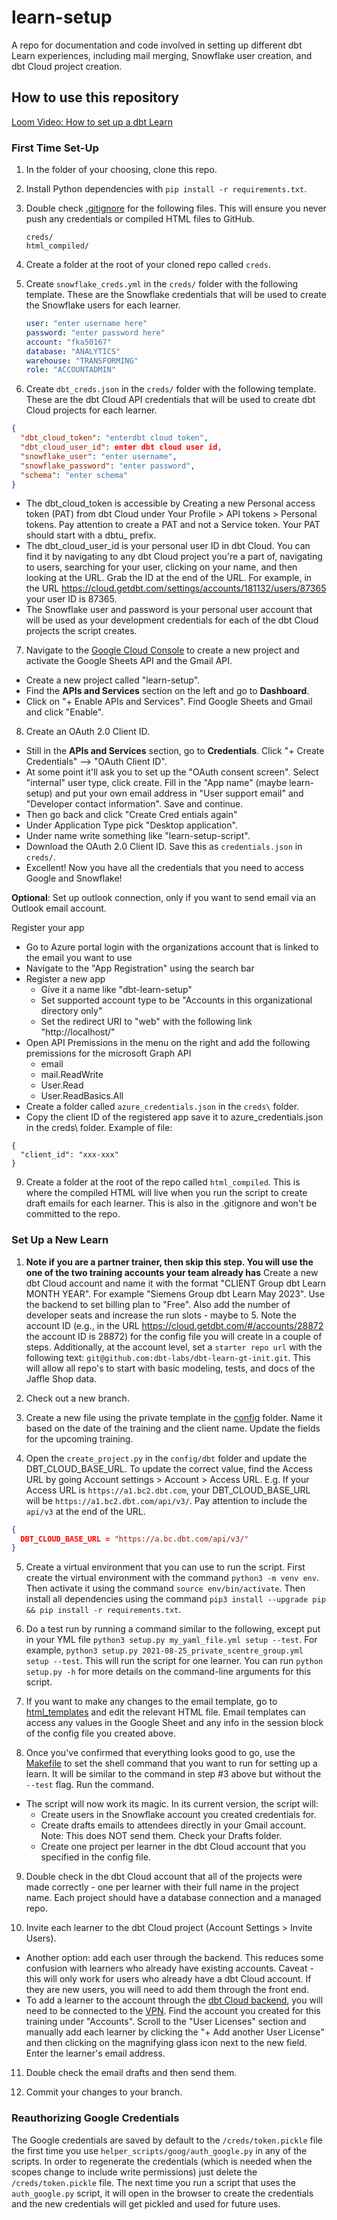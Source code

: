 # learn-setup

A repo for documentation and code involved in setting up different dbt Learn experiences, including mail merging, Snowflake user creation, and dbt Cloud project creation.

## How to use this repository

<!-- TODO: make new Loom video that includes the dbt Cloud project creation -->

[Loom Video: How to set up a dbt Learn](https://www.loom.com/share/59561da83d9b4dc59d22aaa0dc95c7e9)

### First Time Set-Up

1. In the folder of your choosing, clone this repo.

2. Install Python dependencies with `pip install -r requirements.txt`.

3. Double check [.gitignore](.gitignore) for the following files. This will ensure you never push any credentials or compiled HTML files to GitHub.

   ```
   creds/
   html_compiled/
   ```


4. Create a folder at the root of your cloned repo called `creds`.

5. Create `snowflake_creds.yml` in the `creds/` folder with the following template. These are the Snowflake credentials that will be used to create the Snowflake users for each learner.

   ```yml
   user: "enter username here"
   password: "enter password here"
   account: "fka50167"
   database: "ANALYTICS"
   warehouse: "TRANSFORMING"
   role: "ACCOUNTADMIN"
   ```

6. Create `dbt_creds.json` in the `creds/` folder with the following template. These are the dbt Cloud API credentials that will be used to create dbt Cloud projects for each learner.

  ```json
  {
    "dbt_cloud_token": "enterdbt cloud token",
    "dbt_cloud_user_id": enter dbt cloud user id,
    "snowflake_user": "enter username",
    "snowflake_password": "enter password",
    "schema": "enter schema"
  }
  ```

  - The dbt_cloud_token is accessible by Creating a new Personal access token (PAT) from dbt Cloud under Your Profile > API tokens > Personal tokens. Pay attention to create a PAT and not a Service token. Your PAT should start with a dbtu_ prefix.
  - The dbt_cloud_user_id is your personal user ID in dbt Cloud. You can find it by navigating to any dbt Cloud project you're a part of, navigating to users, searching for your user, clicking on your name, and then looking at the URL. Grab the ID at the end of the URL. For example, in the URL https://cloud.getdbt.com/settings/accounts/181132/users/87365 your user ID is 87365.
  - The Snowflake user and password is your personal user account that will be used as your development credentials for each of the dbt Cloud projects the script creates.

7. Navigate to the [Google Cloud Console](https://console.cloud.google.com/home) to create a new project and activate the Google Sheets API and the Gmail API.

- Create a new project called "learn-setup".
- Find the **APIs and Services** section on the left and go to **Dashboard**.
- Click on "+ Enable APIs and Services". Find Google Sheets and Gmail and click "Enable".

8. Create an OAuth 2.0 Client ID.

- Still in the **APIs and Services** section, go to **Credentials**. Click "+ Create Credentials" --> "OAuth Client ID".
- At some point it'll ask you to set up the "OAuth consent screen". Select "internal" user type, click create. Fill in the "App name" (maybe learn-setup) and put your own email address in "User support email" and "Developer contact information". Save and continue. 
- Then go back and click "Create Cred entials again"
- Under Application Type pick "Desktop application".
- Under name write something like "learn-setup-script".
- Download the OAuth 2.0 Client ID. Save this as `credentials.json` in `creds/`.
- Excellent! Now you have all the credentials that you need to access Google and Snowflake!

**Optional**: Set up outlook connection, only if you want to send email via an Outlook email account.

Register your app

- Go to Azure portal login with the organizations account that is linked to the email you want to use
- Navigate to the "App Registration" using the search bar
- Register a new app
   - Give it a name like "dbt-learn-setup"
   - Set supported account type to be "Accounts in this organizational directory only"
   - Set the redirect URI to "web" with the following link "http://localhost/"
- Open API Premissions in the menu on the right and add the following premissions for the microsoft Graph API
   - email
   - mail.ReadWrite
   - User.Read
   - User.ReadBasics.All
- Create a folder called `azure_credentials.json` in the `creds\` folder. 
- Copy the client ID of the registered app save it to azure_credentials.json in the creds\ folder. Example of file:

```
{
  "client_id": "xxx-xxx"
}
```


9. Create a folder at the root of the repo called `html_compiled`. This is where the compiled HTML will live when you run the script to create draft emails for each learner. This is also in the .gitignore and won't be committed to the repo.
   

### Set Up a New Learn

1. **Note if you are a partner trainer, then skip this step. You will use the one of the two training accounts your team already has**
Create a new dbt Cloud account and name it with the format "CLIENT Group dbt Learn MONTH YEAR". For example "Siemens Group dbt Learn May 2023". Use the backend to set billing plan to "Free". Also add the number of developer seats and increase the run slots - maybe to 5. Note the account ID (e.g., in the URL https://cloud.getdbt.com/#/accounts/28872 the account ID is 28872) for the config file you will create in a couple of steps.  Additionally, at the account level, set a `starter repo url` with the following text: `git@github.com:dbt-labs/dbt-learn-gt-init.git`.  This will allow all repo's to start with basic modeling, tests, and docs of the Jaffle Shop data.

2. Check out a new branch.

3. Create a new file using the private template in the [config](config) folder. Name it based on the date of the training and the client name. Update the fields for the upcoming training.

4. Open the `create_project.py` in the `config/dbt` folder and update the DBT_CLOUD_BASE_URL. To update the correct value, find the Access URL by going Account settings > Account > Access URL.  E.g. If your Access URL is `https://a1.bc2.dbt.com`, your DBT_CLOUD_BASE_URL will be `https://a1.bc2.dbt.com/api/v3/`. Pay attention to include the `api/v3` at the end of the URL.
```json
{
  DBT_CLOUD_BASE_URL = "https://a.bc.dbt.com/api/v3/" 
}
```

5. Create a virtual environment that you can use to run the script. First create the virtual environment with the command `python3 -m venv env`. Then activate it using the command `source env/bin/activate`. Then install all dependencies using the command `pip3 install --upgrade pip && pip install -r requirements.txt`.

6. Do a test run by running a command similar to the following, except put in your YML file `python3 setup.py my_yaml_file.yml setup --test`. For example, `python3 setup.py 2021-08-25_private_scentre_group.yml setup --test`. This will run the script for one learner. You can run `python setup.py -h` for more details on the command-line arguments for this script.

7. If you want to make any changes to the email template, go to [html_templates](html_templates) and edit the relevant HTML file. Email templates can access any values in the Google Sheet and any info in the session block of the config file you created above.

8. Once you've confirmed that everything looks good to go, use the [Makefile](Makefile) to set the shell command that you want to run for setting up a learn. It will be similar to the command in step #3 above but without the `--test` flag. Run the command.

- The script will now work its magic. In its current version, the script will:
  - Create users in the Snowflake account you created credentials for.
  - Create drafts emails to attendees directly in your Gmail account. Note: This does NOT send them. Check your Drafts folder.
  - Create one project per learner in the dbt Cloud account that you specified in the config file.

9. Double check in the dbt Cloud account that all of the projects were made correctly - one per learner with their full name in the project name. Each project should have a database connection and a managed repo.

10. Invite each learner to the dbt Cloud project (Account Settings > Invite Users).
  - Another option: add each user through the backend. This reduces some confusion with learners who already have existing accounts. Caveat - this will only work for users who already have a dbt Cloud account. If they are new users, you will need to add them through the front end.
  - To add a learner to the account through the [dbt Cloud backend](https://cloud.getdbt.com/backend/), you will need to be connected to the [VPN](https://www.notion.so/dbtlabs/VPN-Setup-Guide-e169db2aa0a24bfeb16396f92cadfb20). Find the account you created for this training under "Accounts". Scroll to the "User Licenses" section and manually add each learner by clicking the "+ Add another User License" and then clicking on the magnifying glass icon next to the new field. Enter the learner's email address. 

11. Double check the email drafts and then send them.

12. Commit your changes to your branch.


### Reauthorizing Google Credentials
The Google credentials are saved by default to the `/creds/token.pickle` file the first time you use `helper_scripts/goog/auth_google.py` in any of the scripts. In order to regenerate the credentials (which is needed when the scopes change to include write permissions) just delete the `/creds/token.pickle` file. The next time you run a script that uses the `auth_google.py` script, it will open in the browser to create the credentials and the new credentials will get pickled and used for future uses.
